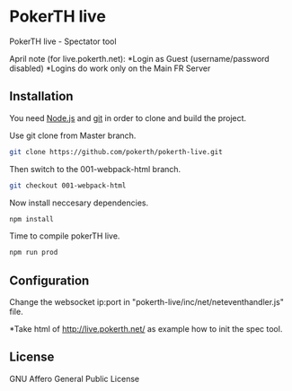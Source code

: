 # PokerTH live

PokerTH live - Spectator tool

April note (for live.pokerth.net):
*Login as Guest (username/password disabled)
*Logins do work only on the Main FR Server

## Installation

You need [Node.js](https://nodejs.org/) and [git](https://git-scm.com/) in order to clone and build the project.

Use git clone from Master branch.

```bash
git clone https://github.com/pokerth/pokerth-live.git
```

Then switch to the 001-webpack-html branch.

```bash
git checkout 001-webpack-html
```

Now install neccesary dependencies.

```bash
npm install
```

Time to compile pokerTH live.
```bash
npm run prod
```

## Configuration

Change the websocket ip:port in "pokerth-live/inc/net/neteventhandler.js" file.

*Take html of http://live.pokerth.net/ as example how to init the spec tool.

## License
GNU Affero General Public License